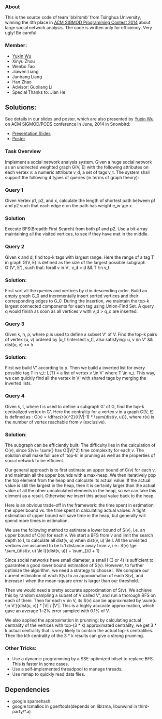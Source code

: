 ### About
This is the source code of team 'blxlrsmb' from Tsinghua University,
winning the 4th place in [ACM SIGMOD Programming Contest 2014](http://www.cs.albany.edu/~sigmod14contest/index.html)
about large social network analysis. The code is written only for efficiency. Very ugly! Be careful.

### Member:
+ [Yuxin Wu](http://ppwwyyxx.com)
+ Xinyu Zhou
+ Wenbo Tao
+ Jiawen Liang
+ Junbang Liang
+ Han Zhao
+ Advisor: Guoliang Li
+ Special Thanks to: Jian He

## Solutions:
See details in our slides and poster, which are also presented by [Yuxin Wu](mailto:ppwwyyxxc@gmail.com)
on ACM SIGMOD/PODS conference in June, 2014 in Snowbird:
+ [Presentation Slides](https://github.com/ppwwyyxx/sigmod14contest/raw/master/doc/Presentation.pdf)
+ [Poster](https://github.com/ppwwyyxx/sigmod14contest/raw/master/doc/poster.pdf)

### Task Overview
Implement a social network analysis system.
Given a huge social network as an undirected weighted graph G(V, E) with the
following attributes on each vertex v: a numeric attribute v_d, a set of tags v_t.
The system shall support the following 4 types of queries (in terms of graph theory):

### Query 1
Given Vertex p1, p2, and x, calculate the length of shortest path between p1 and p2
such that each edge e on the path has weight e_w \ge x.

### Solution
Execute BFS(Breadth First Search) from both p1 and p2.
Use a bit-array maintaining all the visited vertices, to see if they have met in the middle.

### Query 2
Given k and d, find top-k tags with
largest range. Here the range of a tag T in graph G(V, E) is
defined as the size of the largest possible subgraph G'(V', E'), such that:
forall v in V', v_d > d && T \in v_t

### Solution:
First sort all the queries and vertices by d in descending order. Build an empty
graph G_0 and incrementally insert sorted vertices and their corresponding edges to G_0.
During the insertion, we maintain the top-k largest connected components for each tag
using Union-Find Set. A query q would finish as soon as all vertices
v with v_d > q_d are inserted.

### Query 3
Given k, h, p, where p is used to define a subset V' of V.
Find the top-k pairs of vertex (u, v) ordered by |u_t \intersect v_t|,
also satisfying: u, v \in V' && dist(u, v) <= h

### Solution:
First we build V' according to p. Then we build a inverted list for
every possible tag T in v_t: L(T) = a list of vertex v \in V' where T \in v_t.
This way, we can quickly find all the vertex in V' with shared tags by merging the inverted lists.

### Query 4
Given k, t, where t is used to define a subgraph G' of G, find the top-k centralized vertex in G'.
Here the centrality for a vertex v in a graph G(V, E) is defined as :
C(v) = \dfrac{r(v)^2}{(|V|-1) * \sum{dist(v, u)}}, where r(v) is
the number of vertex reachable from v (exclusive).

### Solution:
The subgraph can be efficiently built. The difficulty lies in the calculation
of C(v), since S(v)= \sum{} has O(|V|^2) time complexity for each v. The
solution shall make full use of 'top-k' in pruning as well as the properties of social
network to be efficient.

Our general approach is to first estimate an upper bound of C(v) for each v,
and maintain all the upper bounds with a max-heap.
We then iteratively pop the top element from the heap and calculate its
actual value. If the actual value is still the largest
in the heap, then it is certainly larger than the actual value of all the other
uncalculated elements in the heap, so we can take this element as a result.
Otherwise we insert this actual value back to the heap.

Here is an obvious trade-off in the framework: the time spent in estimation
the upper bound vs. the time spent in calculating actual values. A tight
estimation of upper bound will save time in the heap, but generally will
spend more times in estimation.

We use the following method to estimate a lower bound of S(v), i.e. an upper
bound of C(v) for each v. We start a BFS from v and limit the search depth to
l, to calculate all dist(v, u) when dist(v, u) \le l. All the unvisited
vertices are assumed to be l+1 distance away from v, i.e.:
S(v) \ge \sum_{dist(v, u) \le l}{dist(v, u)} + \sum_{}{l + 1}

Since social networks have small diameter, a small l (3 or 4) is sufficient to
guarantee a good lower bound estimation of S(v). However, to further optimize the algorithm, we
need a strategy to choose l. We compare our current estimation of each S(v)
to an approximation of each S(v), and increase l when the mean-square
error is larger than our threshold.

Then we would need a pretty accurate approximation of S(v). We achieve this
by random sampling a subset of V called V', and run a thorough BFS on each of them.
Then for each v \in V, its S(v) can be approximated by \sum{u \in V'}{dist(u, v)} * |V| / |V'|.
This is a highly accurate approximation, which gave an average 1~2% error sampled with 0.1% of V.

We also applied the approximation in prunning: by calculating actual
centrality of the vertices with top-(3 * k) approximated centrality, we get 3 * k
actual centrality that is very likely to contain the actual top-k centralities.
Then the kth centrality of the 3 * k results can give a strong prunning.

### Other Tricks:
+ Use a dynamic programming by a SSE-optimized bitset to replace BFS. This is faster in some cases.
+ Use a self-implemented threadpool to manage threads.
+ Use mmap to quickly read data files.

## Dependencies
+ google sparsehash
+ google tcmalloc in gperftools(depends on liblzma, libunwind in third-party/*.a)
